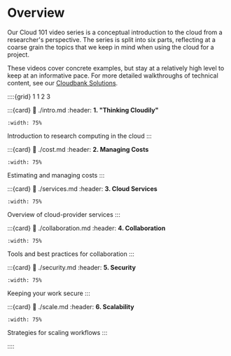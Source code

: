 # Overview

Our Cloud 101 video series is a conceptual introduction to the cloud from a researcher's perspective. The series is split into six parts, reflecting at a coarse grain the topics that we keep in mind when using the cloud for a project.

These videos cover concrete examples, but stay at a relatively high level to keep at an informative pace. For more detailed walkthroughs of technical content, see our [Cloudbank Solutions](../solutions/index.md).

::::{grid} 1 1 2 3

:::{card}
:link: ./intro.md
:header: **1. "Thinking Cloudily"**
```{image} ../static/cloud101-intro.png
:width: 75%
```
Introduction to research computing in the cloud
:::

:::{card}
:link: ./cost.md
:header: **2. Managing Costs**
```{image} ../static/cloud101-cost.png
:width: 75%
```
Estimating and managing costs
:::

:::{card}
:link: ./services.md
:header: **3. Cloud Services**
```{image} ../static/cloud101-services.png
:width: 75%
```
Overview of cloud-provider services
:::

:::{card}
:link: ./collaboration.md
:header: **4. Collaboration**
```{image} ../static/cloud101-collaboration.png
:width: 75%
```
Tools and best practices for collaboration
:::

:::{card}
:link: ./security.md
:header: **5. Security**
```{image} ../static/cloud101-security.png
:width: 75%
```
Keeping your work secure
:::

:::{card}
:link: ./scale.md
:header: **6. Scalability**
```{image} ../static/cloud101-scale.png
:width: 75%
```
Strategies for scaling workflows
:::

::::
